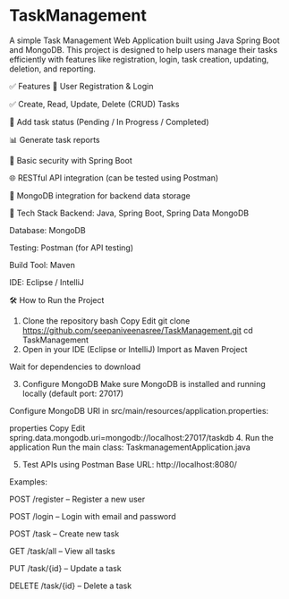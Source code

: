 # TaskManagement

A simple Task Management Web Application built using Java Spring Boot and MongoDB. This project is designed to help users manage their tasks efficiently with features like registration, login, task creation, updating, deletion, and reporting.

✅ Features
🧑 User Registration & Login

✅ Create, Read, Update, Delete (CRUD) Tasks

📝 Add task status (Pending / In Progress / Completed)

📊 Generate task reports

🔐 Basic security with Spring Boot

🌐 RESTful API integration (can be tested using Postman)

💾 MongoDB integration for backend data storage

🚀 Tech Stack
Backend: Java, Spring Boot, Spring Data MongoDB

Database: MongoDB

Testing: Postman (for API testing)

Build Tool: Maven

IDE: Eclipse / IntelliJ

🛠️ How to Run the Project
1. Clone the repository
bash
Copy
Edit
git clone https://github.com/seepaniveenasree/TaskManagement.git
cd TaskManagement
2. Open in your IDE (Eclipse or IntelliJ)
Import as Maven Project

Wait for dependencies to download

3. Configure MongoDB
Make sure MongoDB is installed and running locally (default port: 27017)

Configure MongoDB URI in src/main/resources/application.properties:

properties
Copy
Edit
spring.data.mongodb.uri=mongodb://localhost:27017/taskdb
4. Run the application
Run the main class:
TaskmanagementApplication.java

5. Test APIs using Postman
Base URL: http://localhost:8080/

Examples:

POST /register – Register a new user

POST /login – Login with email and password

POST /task – Create new task

GET /task/all – View all tasks

PUT /task/{id} – Update a task

DELETE /task/{id} – Delete a task

